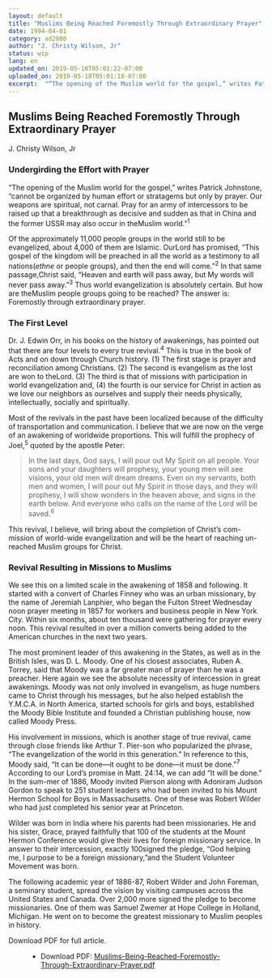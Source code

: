 ```yaml
---
layout: default
title: "Muslims Being Reached Foremostly Through Extraordinary Prayer"
date: 1994-04-01
category: ad2000
author: "J. Christy Wilson, Jr"
status: wip
lang: en
updated_on: 2019-05-18T05:01:22-07:00
uploaded_on: 2019-05-18T05:01:18-07:00
excerpt:  "“The opening of the Muslim world for the gospel,” writes Patrick Johnstone, “cannot be organized by human effort or stratagems but only by prayer. Our weapons are spiritual, not carnal. Pray for an army of intercessors to be raised up that a breakthrough as decisive and sudden as that in China and the former USSR may also occur in theMuslim world.”"
---
```

<article class="document-container" data-publication-date="{{page.date}}" data-uploaded-on="{{page.uploaded_on}}" data-updated-on="{{page.updated_on}}" data-category="{{page.category}}">
<h1>Muslims Being Reached Foremostly Through Extraordinary Prayer</h1>

<p class="author">J. Christy Wilson, Jr</p>

<h3>Undergirding the Effort with Prayer</h3>

<p>“The opening of the Muslim world for the gospel,” writes Patrick Johnstone, “cannot be organized by human effort or stratagems but only by prayer. Our weapons are spiritual, not carnal. Pray for an army of intercessors to be raised up that a breakthrough as decisive and sudden as that in China and the former USSR may also occur in theMuslim world.”<sup>1</sup></p>

<p>Of the approximately 11,000 people groups in the world still to be evangelized, about 4,000 of them are Islamic. OurLord has promised, “This gospel of the kingdom will be preached in all the world as a testimony to all nations(<em>ethne</em> or people groups), and then the end will come.”<sup>2</sup> In that same passage,Christ said, “Heaven and earth will pass away, but My words will never pass away.”<sup>3</sup> Thus world evangelization is absolutely certain. But how are theMuslim people groups going to be reached? The answer is: Foremostly through extraordinary prayer.</p>

<h3>The First Level</h3>

<p>Dr. J. Edwin Orr, in his books on the history of awakenings, has pointed out that there are four levels to every true revival.<sup>4</sup> This is true in the book of Acts and on down through Church history. (1) The first stage is prayer and reconciliation among Christians. (2) The second is evangelism as the lost are won to theLord. (3) The third is that of missions with participation in world evangelization and, (4) the fourth is our service for Christ in action as we love our neighbors as ourselves and supply their needs physically, intellectually, socially and spiritually.
</p>
<p>Most of the revivals in the past have been localized because of the difficulty of transportation and communication. I believe that we are now on the verge of an awakening of worldwide proportions. This will fulfill the prophecy of Joel,<sup>5</sup> quoted by the apostle Peter: </p>

<blockquote class="indented">In the last days, God says, I will pour out My Spirit on all people. Your sons and your daughters will prophesy, your young men will see visions, your old men will dream dreams. Even on my servants, both men and women, I will pour out My Spirit in those days, and they will prophesy, I will show wonders in the heaven above, and signs in the earth below. And everyone who calls on the name of the Lord will be saved.<sup>6</sup></blockquote>

<p>This revival, I believe, will bring about the completion of Christ’s com-mission of world-wide evangelization and will be the heart of reaching un-reached Muslim groups for Christ.</p>

<h3>Revival Resulting in Missions to Muslims</h3>

<p>We see this on a limited scale in the awakening of 1858 and following. It started with a convert of Charles Finney who was an urban missionary, by the name of Jeremiah Lanphier, who began the Fulton Street Wednesday noon prayer meeting in 1857 for workers and business people in New York City. Within six months, about ten thousand were gathering for prayer every noon. This revival resulted in over a million converts being added to the American churches in the next two years.</p>

<p>The most prominent leader of this awakening in the States, as well as in the British Isles, was D. L. Moody. One of his closest associates, Ruben A. Torrey, said that Moody was a far greater man of prayer than he was a preacher. Here again we see the absolute necessity of intercession in great awakenings. Moody was not only involved in evangelism, as huge numbers came to Christ through his messages, but he also helped establish the Y.M.C.A. in North America, started schools for girls and boys, established the Moody Bible Institute and founded a Christian publishing house, now called Moody Press.</p>

<p>His involvement in missions, which is another stage of true revival, came through close friends like Arthur T. Pier-son who popularized the phrase, “The evangelization of the world in this generation.” In reference to this, Moody said, “It can be done—it ought to be done—it must be done.”<sup>7</sup> According to our Lord’s promise in Matt. 24:14, we can add “It will be done.” In the sum-mer of 1886, Moody invited Pierson along with Adoniram Judson Gordon to speak to 251 student leaders who had been invited to his Mount Hermon School for Boys in Massachusetts. One of these was Robert Wilder who had just completed his senior year at Princeton.</p>

<p>Wilder was born in India where his parents had been missionaries. He and his sister, Grace, prayed faithfully that 100 of the students at the Mount Hermon Conference would give their lives for foreign missionary service. In answer to their intercession, exactly 100signed the pledge, “God helping me, I purpose to be a foreign missionary,”and the Student Volunteer Movement was born.</p>

<p>The following academic year of 1886-87, Robert Wilder and John Foreman, a seminary student, spread the vision by visiting campuses across the United States and Canada. Over 2,000 more signed the pledge to become missionaries. One of them was Samuel Zwemer at Hope College in Holland, Michigan. He went on to become the greatest missionary to Muslim peoples in history.</p>

<p>Download PDF for full article.</p>


<figure class="resource-links">
  <ul>
  <li>Download PDF: <a href="{{ site.url }}{{ site.baseurl }}/assets/pdf/1994-04-01/Muslims-Being-Reached-Foremostly-Through-Extraordinary-Prayer.pdf">Muslims-Being-Reached-Foremostly-Through-Extraordinary-Prayer.pdf</a></li>
  </ul>
</figure>
</article>
